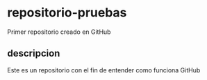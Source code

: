 # repositorio-pruebas
Primer repositorio creado en GitHub

## descripcion
Este es un repositorio con el fin de entender como funciona GitHub
